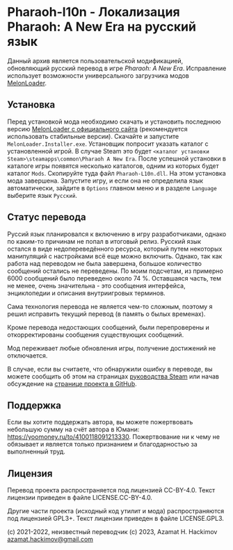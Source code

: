 # Pharaoh-l10n - Локализация Pharaoh: A New Era на русский язык

Данный архив является пользовательской модификацией, обновляющий русский
перевод в игре *Pharaoh: A New Era*. Исправление использует возможности
универсального загрузчика модов [MelonLoader](https://github.com/LavaGang/MelonLoader).

## Установка

Перед установкой мода необходимо скачать и установить последнюю версию
[MelonLoader с официального сайта](https://github.com/LavaGang/MelonLoader/releases)
(рекомендуется использовать стабильные версии). Скачайте и запустите
`MelonLoader.Installer.exe`. Установщик попросит указать каталог с
установленной игрой. В случае Steam это будет
`<каталог установки Steam>\steamapps\common\Pharaoh A New Era`.
После успешной установки в каталоге игры появятся несколько каталогов, одним
из которых будет каталог `Mods`. Скопируйте туда файл `Pharaoh-L10n.dll`. На этом
установка мода завершена. Запустите игру, и если она не определила язык
автоматически, зайдите в `Options` главном меню и в разделе `Language`
выберите язык `Русский`.

## Статус перевода

Руссий язык планировался к включению в игру разработчиками, однако по каким-то
причинам не попал в итоговый релиз. Русский язык остался в виде
недопереведённого ресурса, который путем некоторых манипуляций с настройками
всё еще можно включить. Однако, так как работа над переводом не была завершена,
большое количество сообщений остались не переведены. По моим подсчетам, из
примерно 6000 сообщений было переведено около 74 %. Оставшаяся часть, тем не
менее, очень значительна - это сообщения интерфейса, энциклопедии и описания
внутриигровых терминов.

Сама технология перевода не является чем-то сложным, поэтому я решил исправить
текущий перевод (в память о былых временах).

Кроме перевода недостающих сообщений, были перепроверены и откорректированы
сообщения существующих сообщений.

Мод переживает любые обновления игры, получение достижений не отключается.

В случае, если вы считаете, что обнаружили ошибку в переводе, вы можете
сообщить об этом на страницах [руководства Steam](https://steamcommunity.com/sharedfiles/filedetails/?id=2931473902)
или начав обсуждение на
[странице проекта в GitHub](https://github.com/winterheart/pharaoh-l10n/discussions).

## Поддержка

Если вы хотите поддержать автора, вы можете пожертвовать небольшую сумму на
счёт автора в Юмани: https://yoomoney.ru/to/4100118091213330. Пожертвование ни
к чему не обязывает и является только признанием и благодарностью за
выполненный труд.

## Лицензия

Перевод проекта распространяется под лицензией CC-BY-4.0. Текст лицензии
приведен в файле LICENSE.CC-BY-4.0.

Другие части проекта (исходный код утилит и мода) распространяются под
лицензией GPL3+. Текст лицензии приведен в файле LICENSE.GPL3.

(c) 2021-2022, неизвестный переводчик
(c) 2023, Azamat H. Hackimov <azamat.hackimov@gmail.com>
